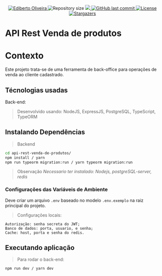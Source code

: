 <p align="center">
<a href="https://www.linkedin.com/in/ediberto-b-oliveira-872926178/">
  <img alt="Ediberto Oliveira" src="https://img.shields.io/badge/Author-Ediberto%20Oliveira-red" />
  </a>
  <img alt="Repository size" src="https://img.shields.io/github/repo-size/edibertooliveira/api-rest-venda-de-produtos?color=red">

  <a aria-label="Completed" href="https://edibertooliveira.github.io/api-rest-venda-de-produtos/">
    <img src="https://img.shields.io/badge/Project-api--rest--venda--de--produtos-red"></img>
  </a>
  <a href="https://github.com/edibertooliveira/api-rest-venda-de-produtos/commits/master">
    <img alt="GitHub last commit" src="https://img.shields.io/github/last-commit/edibertooliveira/api-rest-venda-de-produtos?color=red">
  </a>

  <a href="https://github.com/edibertooliveira/api-rest-venda-de-produtos/master/LICENSE">
    <img alt="License" src="https://img.shields.io/badge/license-MIT-red">
  </a>

   <a href="https://github.com/edibertooliveira/api-rest-venda-de-produtos/stargazers">
    <img alt="Stargazers" src="https://img.shields.io/github/stars/edibertooliveira/api-rest-venda-de-produtos?color=red">
  </a>
</p>

# API Rest Venda de produtos

# Contexto
Este projeto trata-se de uma ferramenta de back-office para operações de venda ao cliente cadastrado.

## Técnologias usadas

Back-end:
> Desenvolvido usando: NodeJS, ExpressJS, PostgreSQL, TypeScript, TypeORM


## Instalando Dependências

> Backend
```bash
cd api-rest-venda-de-produtos/
npm install / yarn
npm run typeorm migration:run / yarn typeorm migration:run
```

> Observação
_Necessario ter instalado: Nodejs, postgreSQL-server, redis_

### Configurações das Variáveis de Ambiente
Deve criar um arquivo `.env` baseado no modelo `.env.exemplo` na raiz principal do projeto.

>Configurações locais:

```
Autorização: senha secreta do JWT;
Banco de dados: porta, usuario, e senha;
Cache: host, porta e senha do redis.
```

## Executando aplicação

>Para rodar o back-end:

  ```bash
  npm run dev / yarn dev
  ```

